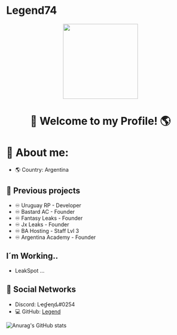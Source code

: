 # Legend74
<div id="header" align="center">
    <img src="https://media.discordapp.net/attachments/1086881404371087411/1087571916702887996/e7f2c16e4e1ae464d7c886cb7785202e.png?width=942&height=683" width="200" />
    <h1 align="center">👋    Welcome to my Profile! 🌎</h1>
</div>

#                🔎 About me:


- 🌎 Country: Argentina

## 👋 Previous projects
- ♾️ Uruguay RP - Developer
- ♾️ Bastard AC - Founder
- ♾️ Fantasy Leaks - Founder
- ♾️ Jx Leaks - Founder
- ♾️ BA Hosting - Staff Lvl 3
- ♾️ Argentina Academy - Founder

## I´m Working..
- LeakSpot ...
  
## 📀 Social Networks

- Discord: Lҽɠҽɳԃ#0254
- 💻 GitHub: [Legend](https://github.com/Legend074)

<!-- Social icons section -->


![Anurag's GitHub stats](https://github-readme-stats.vercel.app/api?username=Legend074&show_icons=true&theme=radical)








